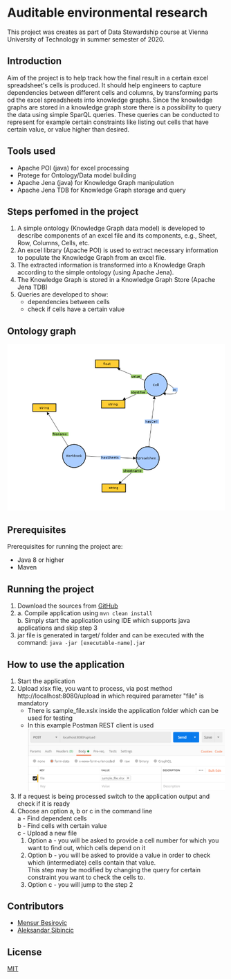 # Auditable environmental research

This project was creates as part of Data Stewardship course at Vienna University of Technology in summer semester of 2020.

## Introduction

Aim of the project is to help track how the final result in a certain excel spreadsheet's cells is produced.
It should help engineers to capture dependencies between different cells and columns, by transforming parts od the excel spreadsheets into knowledge graphs.
Since the knowledge graphs are stored in a knowledge graph store there is a possibility to query the data using simple SparQL queries. 
These queries can be conducted to represent for example certain constraints like listing out cells that have certain value, or value higher than desired.

## Tools used

* Apache POI (java) for excel processing
* Protege for Ontology/Data model building
* Apache Jena (java) for Knowledge Graph manipulation
* Apache Jena TDB for Knowledge Graph storage and query

## Steps perfomed in the project

1. A simple ontology (Knowledge Graph data model) is developed to describe components of an excel
   file and its components, e.g., Sheet, Row, Columns, Cells, etc.
2. An excel library (Apache POI) is used to extract necessary information to populate the
   Knowledge Graph from an excel file.
3. The extracted information is transformed into a Knowledge Graph according to the simple ontology
   (using Apache Jena). 
4. The Knowledge Graph is stored in a Knowledge Graph Store (Apache Jena TDB)
5. Queries are developed to show:
    * dependencies between cells
    * check if cells have a certain value
 
 ## Ontology graph
 
 ![Ontology graph](ontology_visual.png)
 
 ## Prerequisites
 
 Prerequisites for running the project are:
  * Java 8 or higher
  * Maven
  
 ## Running the project
 
 1. Download the sources from [GitHub](https://github.com/aleksandarsibincic/ExcelAudit) 
 2. a. Compile application using
  ``mvn clean install`` <br/>
    b. Simply start the application using IDE which supports java applications and skip step 3
 3. jar file is generated in target/ folder and can be executed with the command:
   ``java -jar [executable-name].jar``
 
## How to use the application

1. Start the application
2. Upload xlsx file, you want to process, via post method http://localhost:8080/upload in which required parameter "file" is mandatory <br/>
    * There is sample_file.xslx inside the application folder which can be used for testing <br/>
    * In this example Postman REST client is used
![Postman example](postman_config.png)
3. If a request is being processed switch to the application output and check if it is ready
4. Choose an option a, b or c in the command line <br/>
   a - Find dependent cells <br/>
   b - Find cells with certain value <br/>
   c - Upload a new file
   1. Option a - you will be asked to provide a cell number for which you want to find out, which cells depend on it
   2. Option b - you will be asked to provide a value in order to check which (intermediate) cells contain that value. <br/>
   This step may be modified by changing the query for certain constraint you want to check the cells to.
   3. Option c - you will jump to the step 2
 
## Contributors

* [Mensur Besirovic](https://orcid.org/0000-0001-7084-3423)
* [Aleksandar Sibincic](https://orcid.org/0000-0002-4844-6306)

## License

[MIT](LICENSE)


